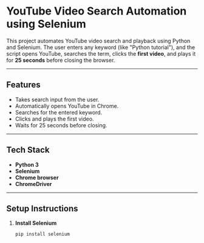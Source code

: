 # YouTube Video Search Automation using Selenium

This project automates YouTube video search and playback using Python and Selenium. The user enters any keyword (like "Python tutorial"), and the script opens YouTube, searches the term, clicks the **first video**, and plays it for **25 seconds** before closing the browser.

---

## Features

- Takes search input from the user.
- Automatically opens YouTube in Chrome.
- Searches for the entered keyword.
- Clicks and plays the first video.
- Waits for 25 seconds before closing.

---

##  Tech Stack

- **Python 3**
- **Selenium**
- **Chrome browser**
- **ChromeDriver**

---

##  Setup Instructions

1. **Install Selenium**
   ```bash
   pip install selenium
